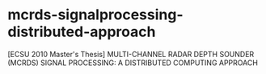 # mcrds-signalprocessing-distributed-approach
[ECSU 2010 Master's Thesis] MULTI-CHANNEL RADAR DEPTH SOUNDER (MCRDS) SIGNAL PROCESSING: A DISTRIBUTED COMPUTING APPROACH
